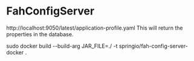 # FahConfigServer

http://localhost:9050/latest/application-profile.yaml
This will return the properties in the database.


 sudo docker build --build-arg JAR_FILE=./ -t springio/fah-config-server-docker .
